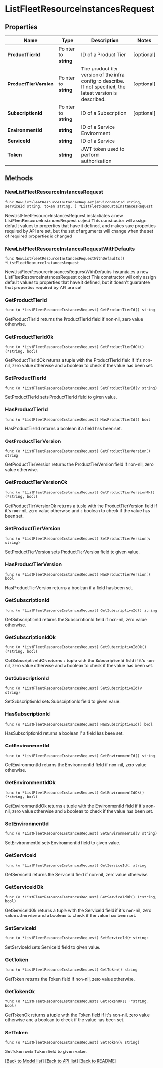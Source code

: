 # ListFleetResourceInstancesRequest

## Properties

Name | Type | Description | Notes
------------ | ------------- | ------------- | -------------
**ProductTierId** | Pointer to **string** | ID of a Product Tier | [optional] 
**ProductTierVersion** | Pointer to **string** | The product tier version of the infra config to describe. If not specified, the latest version is described. | [optional] 
**SubscriptionId** | Pointer to **string** | ID of a Subscription | [optional] 
**EnvironmentId** | **string** | ID of a Service Environment | 
**ServiceId** | **string** | ID of a Service | 
**Token** | **string** | JWT token used to perform authorization | 

## Methods

### NewListFleetResourceInstancesRequest

`func NewListFleetResourceInstancesRequest(environmentId string, serviceId string, token string, ) *ListFleetResourceInstancesRequest`

NewListFleetResourceInstancesRequest instantiates a new ListFleetResourceInstancesRequest object
This constructor will assign default values to properties that have it defined,
and makes sure properties required by API are set, but the set of arguments
will change when the set of required properties is changed

### NewListFleetResourceInstancesRequestWithDefaults

`func NewListFleetResourceInstancesRequestWithDefaults() *ListFleetResourceInstancesRequest`

NewListFleetResourceInstancesRequestWithDefaults instantiates a new ListFleetResourceInstancesRequest object
This constructor will only assign default values to properties that have it defined,
but it doesn't guarantee that properties required by API are set

### GetProductTierId

`func (o *ListFleetResourceInstancesRequest) GetProductTierId() string`

GetProductTierId returns the ProductTierId field if non-nil, zero value otherwise.

### GetProductTierIdOk

`func (o *ListFleetResourceInstancesRequest) GetProductTierIdOk() (*string, bool)`

GetProductTierIdOk returns a tuple with the ProductTierId field if it's non-nil, zero value otherwise
and a boolean to check if the value has been set.

### SetProductTierId

`func (o *ListFleetResourceInstancesRequest) SetProductTierId(v string)`

SetProductTierId sets ProductTierId field to given value.

### HasProductTierId

`func (o *ListFleetResourceInstancesRequest) HasProductTierId() bool`

HasProductTierId returns a boolean if a field has been set.

### GetProductTierVersion

`func (o *ListFleetResourceInstancesRequest) GetProductTierVersion() string`

GetProductTierVersion returns the ProductTierVersion field if non-nil, zero value otherwise.

### GetProductTierVersionOk

`func (o *ListFleetResourceInstancesRequest) GetProductTierVersionOk() (*string, bool)`

GetProductTierVersionOk returns a tuple with the ProductTierVersion field if it's non-nil, zero value otherwise
and a boolean to check if the value has been set.

### SetProductTierVersion

`func (o *ListFleetResourceInstancesRequest) SetProductTierVersion(v string)`

SetProductTierVersion sets ProductTierVersion field to given value.

### HasProductTierVersion

`func (o *ListFleetResourceInstancesRequest) HasProductTierVersion() bool`

HasProductTierVersion returns a boolean if a field has been set.

### GetSubscriptionId

`func (o *ListFleetResourceInstancesRequest) GetSubscriptionId() string`

GetSubscriptionId returns the SubscriptionId field if non-nil, zero value otherwise.

### GetSubscriptionIdOk

`func (o *ListFleetResourceInstancesRequest) GetSubscriptionIdOk() (*string, bool)`

GetSubscriptionIdOk returns a tuple with the SubscriptionId field if it's non-nil, zero value otherwise
and a boolean to check if the value has been set.

### SetSubscriptionId

`func (o *ListFleetResourceInstancesRequest) SetSubscriptionId(v string)`

SetSubscriptionId sets SubscriptionId field to given value.

### HasSubscriptionId

`func (o *ListFleetResourceInstancesRequest) HasSubscriptionId() bool`

HasSubscriptionId returns a boolean if a field has been set.

### GetEnvironmentId

`func (o *ListFleetResourceInstancesRequest) GetEnvironmentId() string`

GetEnvironmentId returns the EnvironmentId field if non-nil, zero value otherwise.

### GetEnvironmentIdOk

`func (o *ListFleetResourceInstancesRequest) GetEnvironmentIdOk() (*string, bool)`

GetEnvironmentIdOk returns a tuple with the EnvironmentId field if it's non-nil, zero value otherwise
and a boolean to check if the value has been set.

### SetEnvironmentId

`func (o *ListFleetResourceInstancesRequest) SetEnvironmentId(v string)`

SetEnvironmentId sets EnvironmentId field to given value.


### GetServiceId

`func (o *ListFleetResourceInstancesRequest) GetServiceId() string`

GetServiceId returns the ServiceId field if non-nil, zero value otherwise.

### GetServiceIdOk

`func (o *ListFleetResourceInstancesRequest) GetServiceIdOk() (*string, bool)`

GetServiceIdOk returns a tuple with the ServiceId field if it's non-nil, zero value otherwise
and a boolean to check if the value has been set.

### SetServiceId

`func (o *ListFleetResourceInstancesRequest) SetServiceId(v string)`

SetServiceId sets ServiceId field to given value.


### GetToken

`func (o *ListFleetResourceInstancesRequest) GetToken() string`

GetToken returns the Token field if non-nil, zero value otherwise.

### GetTokenOk

`func (o *ListFleetResourceInstancesRequest) GetTokenOk() (*string, bool)`

GetTokenOk returns a tuple with the Token field if it's non-nil, zero value otherwise
and a boolean to check if the value has been set.

### SetToken

`func (o *ListFleetResourceInstancesRequest) SetToken(v string)`

SetToken sets Token field to given value.



[[Back to Model list]](../README.md#documentation-for-models) [[Back to API list]](../README.md#documentation-for-api-endpoints) [[Back to README]](../README.md)


